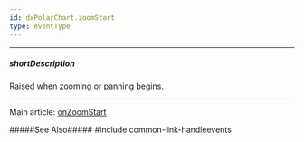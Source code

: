 ```yaml
---
id: dxPolarChart.zoomStart
type: eventType
---
```

---
##### shortDescription
Raised when zooming or panning begins.

---
Main article: [onZoomStart](/api-reference/20%20Data%20Visualization%20Widgets/dxPolarChart/1%20Configuration/onZoomStart.md '/Documentation/ApiReference/UI_Components/dxPolarChart/Configuration/#onZoomStart')

#####See Also#####
#include common-link-handleevents